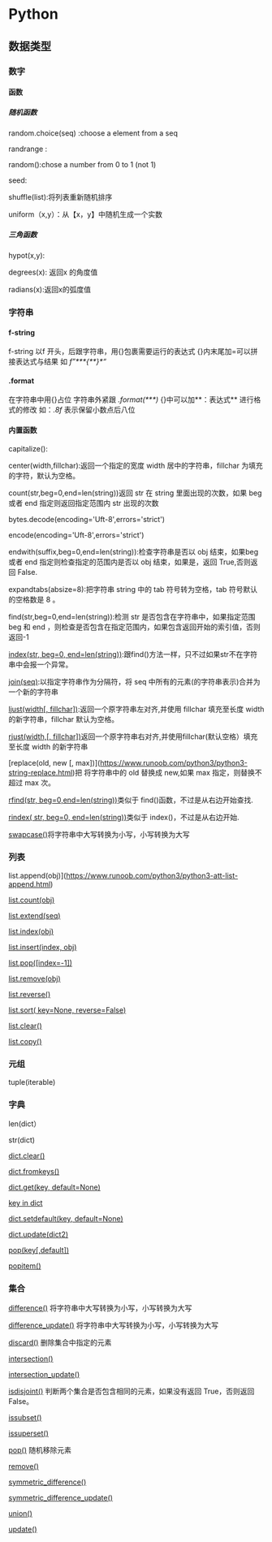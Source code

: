 # Python 

## 数据类型

### 数字

#### 函数
##### 随机函数
random.choice(seq) :choose a element from a seq

randrange :

random():chose a number from 0 to 1 (not 1)

seed:

shuffle(list):将列表重新随机排序

uniform（x,y）：从【x，y】中随机生成一个实数

##### 三角函数

hypot(x,y):

degrees(x): 返回x 的角度值

radians(x):返回x的弧度值

### 字符串
#### f-string
f-string 以f 开头，后跟字符串，用{}包裹需要运行的表达式
{}内末尾加=可以拼接表达式与结果
如 *f”\*\*\*{\*\*}\*“* 

#### .format
在字符串中用{}占位 字符串外紧跟 *.format(\*\*\*)*
{}中可以加**：表达式** 进行格式的修改 如：*.8f* 表示保留小数点后八位
#### 内置函数

capitalize():

center(width,fillchar):返回一个指定的宽度 width 居中的字符串，fillchar 为填充的字符，默认为空格。

count(str,beg=0,end=len(string))返回 str 在 string 里面出现的次数，如果 beg 或者 end 指定则返回指定范围内 str 出现的次数

bytes.decode(encoding='Uft-8',errors='strict')

encode(encoding='Uft-8',errors='strict')

endwith(suffix,beg=0,end=len(string)):检查字符串是否以 obj 结束，如果beg 或者 end 指定则检查指定的范围内是否以 obj 结束，如果是，返回 True,否则返回 False.

expandtabs(absize=8):把字符串 string 中的 tab 符号转为空格，tab 符号默认的空格数是 8 。

find(str,beg=0,end=len(string)):检测 str 是否包含在字符串中，如果指定范围 beg 和 end ，则检查是否包含在指定范围内，如果包含返回开始的索引值，否则返回-1

[index(str, beg=0, end=len(string))](https://www.runoob.com/python3/python3-string-index.html):跟find()方法一样，只不过如果str不在字符串中会报一个异常。

[join(seq)](https://www.runoob.com/python3/python3-string-join.html):以指定字符串作为分隔符，将 seq 中所有的元素(的字符串表示)合并为一个新的字符串

[ljust(width[, fillchar])](https://www.runoob.com/python3/python3-string-ljust.html):返回一个原字符串左对齐,并使用 fillchar 填充至长度 width 的新字符串，fillchar 默认为空格。

[rjust(width,[, fillchar])](https://www.runoob.com/python3/python3-string-rjust.html)返回一个原字符串右对齐,并使用fillchar(默认空格）填充至长度 width 的新字符串

[replace(old, new \[, max])](https://www.runoob.com/python3/python3-string-replace.html)把 将字符串中的 old 替换成 new,如果 max 指定，则替换不超过 max 次。

[rfind(str, beg=0,end=len(string))](https://www.runoob.com/python3/python3-string-rfind.html)类似于 find()函数，不过是从右边开始查找.

[rindex( str, beg=0, end=len(string))](https://www.runoob.com/python3/python3-string-rindex.html)类似于 index()，不过是从右边开始.

[swapcase()](https://www.runoob.com/python3/python3-string-swapcase.html)将字符串中大写转换为小写，小写转换为大写

### 列表

list.append(obj)](https://www.runoob.com/python3/python3-att-list-append.html)

[list.count(obj)](https://www.runoob.com/python3/python3-att-list-count.html)

[list.extend(seq)](https://www.runoob.com/python3/python3-att-list-extend.html)

[list.index(obj)](https://www.runoob.com/python3/python3-att-list-index.html)

[list.insert(index, obj)](https://www.runoob.com/python3/python3-att-list-insert.html)

[list.pop([index=-1])](https://www.runoob.com/python3/python3-att-list-pop.html)

[list.remove(obj)](https://www.runoob.com/python3/python3-att-list-remove.html)

[list.reverse()](https://www.runoob.com/python3/python3-att-list-reverse.html)

[list.sort( key=None, reverse=False)](https://www.runoob.com/python3/python3-att-list-sort.html)

[list.clear()](https://www.runoob.com/python3/python3-att-list-clear.html)

[list.copy()](https://www.runoob.com/python3/python3-att-list-copy.html)

### 元组

tuple(iterable)

### 字典

len(dict）

str(dict)

[dict.clear()](https://www.runoob.com/python3/python3-att-dictionary-clear.html)

[dict.fromkeys()](https://www.runoob.com/python3/python3-att-dictionary-fromkeys.html)

[dict.get(key, default=None)](https://www.runoob.com/python3/python3-att-dictionary-get.html)

[key in dict](https://www.runoob.com/python3/python3-att-dictionary-in.html)

[dict.setdefault(key, default=None)](https://www.runoob.com/python3/python3-att-dictionary-setdefault.html)

[dict.update(dict2)](https://www.runoob.com/python3/python3-att-dictionary-update.html)

[pop(key[,default])](https://www.runoob.com/python3/python3-att-dictionary-pop.html)

[popitem()](https://www.runoob.com/python3/python3-att-dictionary-popitem.html)

### 集合

[difference()](https://www.runoob.com/python3/ref-set-difference.html) 将字符串中大写转换为小写，小写转换为大写

[difference_update()](https://www.runoob.com/python3/ref-set-difference_update.html) 将字符串中大写转换为小写，小写转换为大写

[discard()](https://www.runoob.com/python3/ref-set-discard.html) 删除集合中指定的元素

[intersection()](https://www.runoob.com/python3/ref-set-intersection.html) 

[intersection_update()](https://www.runoob.com/python3/ref-set-intersection_update.html)

[isdisjoint()](https://www.runoob.com/python3/ref-set-isdisjoint.html) 判断两个集合是否包含相同的元素，如果没有返回 True，否则返回 False。

[issubset()](https://www.runoob.com/python3/ref-set-issubset.html)

[issuperset()](https://www.runoob.com/python3/ref-set-issuperset.html)

[pop()](https://www.runoob.com/python3/ref-set-pop.html) 随机移除元素

[remove()](https://www.runoob.com/python3/ref-set-remove.html)

[symmetric_difference()](https://www.runoob.com/python3/ref-set-symmetric_difference.html)

[symmetric_difference_update()](https://www.runoob.com/python3/ref-set-symmetric_difference_update.html)

[union()](https://www.runoob.com/python3/ref-set-union.html)

[update()](https://www.runoob.com/python3/ref-set-update.html) 





















































